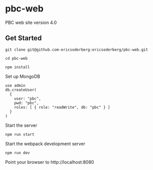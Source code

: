 # pbc-web

PBC web site version 4.0

## Get Started

```
git clone git@github.com-ericsoderberg:ericsoderberg/pbc-web.git
```
```
cd pbc-web
```
```
npm install
```
Set up MongoDB
```
use admin
db.createUser(
  {
    user: "pbc",
    pwd: "pbc",
    roles: [ { role: "readWrite", db: "pbc" } ]
  }
)
```
Start the server
```
npm run start
```
Start the webpack development server
```
npm run dev
```
Point your browser to http://localhost:8080
